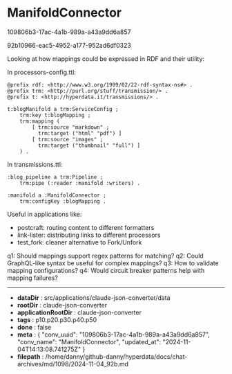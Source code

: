 # ManifoldConnector

109806b3-17ac-4a1b-989a-a43a9dd6a857

92b10966-eac5-4952-a177-952ad6df0323

 Looking at how mappings could be expressed in RDF and their utility:

In processors-config.ttl:
```turtle
@prefix rdf: <http://www.w3.org/1999/02/22-rdf-syntax-ns#> .
@prefix trm: <http://purl.org/stuff/transmission/> .
@prefix t: <http://hyperdata.it/transmissions/> .

t:blogManifold a trm:ServiceConfig ;
    trm:key t:blogMapping ;
    trm:mapping (
        [ trm:source "markdown" ; 
          trm:target ("html" "pdf") ]
        [ trm:source "images" ;
          trm:target ("thumbnail" "full") ]
    ) .
```

In transmissions.ttl:
```turtle
:blog_pipeline a trm:Pipeline ;
    trm:pipe (:reader :manifold :writers) .

:manifold a :ManifoldConnector ;
    trm:configKey :blogMapping .
```

Useful in applications like:
- postcraft: routing content to different formatters
- link-lister: distributing links to different processors
- test_fork: cleaner alternative to Fork/Unfork

q1: Should mappings support regex patterns for matching?
q2: Could GraphQL-like syntax be useful for complex mappings?
q3: How to validate mapping configurations?
q4: Would circuit breaker patterns help with mapping failures?

---

* **dataDir** : src/applications/claude-json-converter/data
* **rootDir** : claude-json-converter
* **applicationRootDir** : claude-json-converter
* **tags** : p10.p20.p30.p40.p50
* **done** : false
* **meta** : {
  "conv_uuid": "109806b3-17ac-4a1b-989a-a43a9dd6a857",
  "conv_name": "ManifoldConnector",
  "updated_at": "2024-11-04T14:13:08.741275Z"
}
* **filepath** : /home/danny/github-danny/hyperdata/docs/chat-archives/md/1098/2024-11-04_92b.md